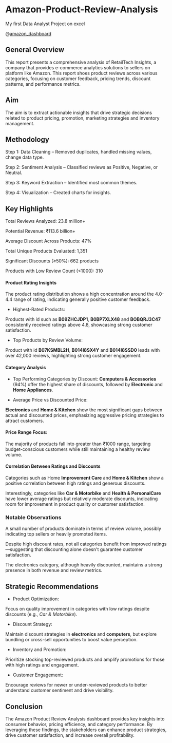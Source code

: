 # Amazon-Product-Review-Analysis
My first Data Analyst Project on excel

@[amazon_dashboard](https://github.com/user-attachments/assets/28bc7314-b7e1-4b14-b7fc-7c95f1b3a441)



## General Overview


This report presents a comprehensive analysis of RetailTech Insights, a company that provides e-commerce analytics solutions to sellers on platform like Amazon. This report shoes product reviews across various categories, focusing on customer feedback, pricing trends, discount patterns, and performance metrics.

## Aim 


The aim is to extract actionable insights that drive strategic decisions related to product pricing, promotion, marketing strategies and inventory management.


## Methodology

Step 1: Data Cleaning – Removed duplicates, handled missing values, change data type.

Step 2: Sentiment Analysis – Classified reviews as Positive, Negative, or Neutral.

Step 3: Keyword Extraction – Identified most common themes.

Step 4: Visualization – Created charts for insights.

## Key Highlights

Total Reviews Analyzed: 23.8 million+

Potential Revenue: ₹113.6 billion+

Average Discount Across Products: 47%

Total Unique Products Evaluated: 1,351

Significant Discounts (≥50%): 662 products

Products with Low Review Count (<1000): 310


#### Product Rating Insights

The product rating distribution shows a high concentration around the 4.0-4.4 range of rating, indicating generally positive customer feedback.

- Highest-Rated Products:

Products with id such as **B09ZHCJDP1**, **B0BP7XLX48** and **BOBQRJ3C47** consistently received ratings above 4.8, showcasing strong customer satisfaction.

- Top Products by Review Volume:

Product with id **B07KSMBL2H**, **B014I8SX4Y** and **B014I8SSD0** leads with over 42,000 reviews, highlighting strong customer engagement.

#### Category Analysis

- Top Performing Categories by Discount:
__Computers & Accessories__ (94%) offer the highest share of discounts,
followed by __Electronic__ and __Home Appliances__.


- Average Price vs Discounted Price:

**Electronics** and __Home & Kitchen__ show the most significant gaps between actual and discounted prices, emphasizing aggressive pricing strategies to attract customers.


#### Price Range Focus:

The majority of products fall into greater than ₹1000 range, targeting budget-conscious customers while still maintaining a healthy review volume.


#### Correlation Between Ratings and Discounts

Categories such as Home **Improvement Care** and **Home & Kitchen** show a positive correlation between high ratings and generous discounts.

Interestingly, categories like __Car & Motorbike__ and __Health & PersonalCare__ have lower average ratings but relatively moderate discounts, indicating room for improvement in product quality or customer satisfaction.


### Notable Observations

A small number of products dominate in terms of review volume, possibly indicating top sellers or heavily promoted items.

Despite high discount rates, not all categories benefit from improved ratings—suggesting that discounting alone doesn't guarantee customer satisfaction.

The electronics category, although heavily discounted, maintains a strong presence in both revenue and review metrics.


## Strategic Recommendations

-  Product Optimization:

Focus on quality improvement in categories with low ratings despite discounts (e.g., _Car & Motorbike_).

- Discount Strategy:

Maintain discount strategies in **electronics** and **computers**, but explore bundling or cross-sell opportunities to boost value perception.

- Inventory and Promotion:

Prioritize stocking top-reviewed products and amplify promotions for those with high ratings and engagement.

- Customer Engagement:

Encourage reviews for newer or under-reviewed products to better understand customer sentiment and drive visibility.


## Conclusion

The Amazon Product Review Analysis dashboard provides key insights into consumer behavior, pricing efficiency, and category performance. By leveraging these findings, the stakeholders can enhance product strategies, drive customer satisfaction, and increase overall profitability.


